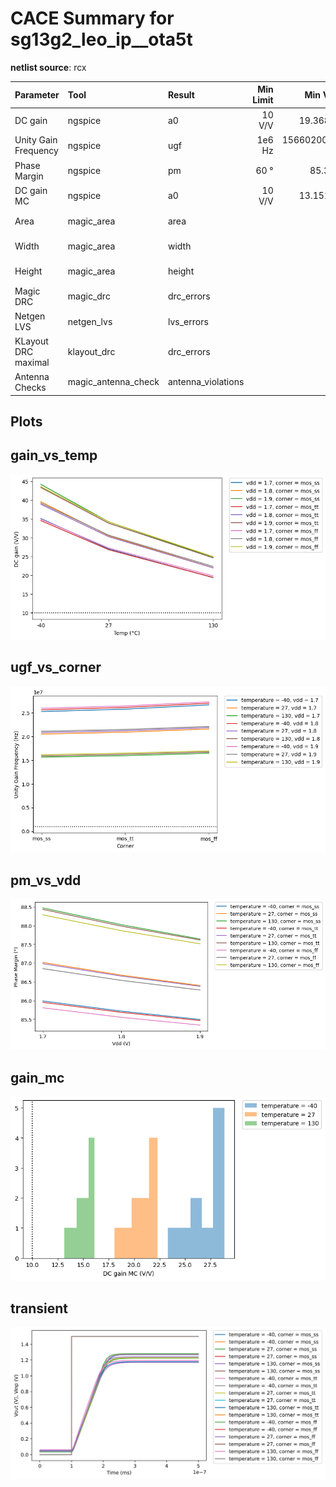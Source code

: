 
# CACE Summary for sg13g2_leo_ip__ota5t

**netlist source**: rcx

|      Parameter       |         Tool         |     Result      | Min Limit  |  Min Value   | Typ Target |  Typ Value   | Max Limit  |  Max Value   |  Status  |
| :------------------- | :------------------- | :-------------- | ---------: | -----------: | ---------: | -----------: | ---------: | -----------: | :------: |
| DC gain              | ngspice              | a0                   |          10 V/V | 19.368 V/V |          any | 30.520 V/V |          any | 44.184 V/V |   Pass ✅    |
| Unity Gain Frequency | ngspice              | ugf                  |          1e6 Hz | 15660200.000 Hz |          any | 21245500.000 Hz |          any | 27319500.000 Hz |   Pass ✅    |
| Phase Margin         | ngspice              | pm                   |            60 ° |   85.345 ° |          any |   86.652 ° |          any |   88.471 ° |   Pass ✅    |
| DC gain MC           | ngspice              | a0                   |          10 V/V | 13.151 V/V |          any | 21.034 V/V |          any | 28.890 V/V |   Pass ✅    |
| Area                 | magic_area           | area                 |               ​ |          ​ |            ​ |          ​ |      600 µm² | 76.850 µm² |   Pass ✅    |
| Width                | magic_area           | width                |               ​ |          ​ |            ​ |          ​ |          any |   9.685 µm |   Pass ✅    |
| Height               | magic_area           | height               |               ​ |          ​ |            ​ |          ​ |          any |   7.935 µm |   Pass ✅    |
| Magic DRC            | magic_drc            | drc_errors           |               ​ |          ​ |            ​ |          ​ |            0 |          0 |   Pass ✅    |
| Netgen LVS           | netgen_lvs           | lvs_errors           |               ​ |          ​ |            ​ |          ​ |            0 |          0 |   Pass ✅    |
| KLayout DRC maximal  | klayout_drc          | drc_errors           |               ​ |          ​ |            ​ |          ​ |            0 |          0 |   Pass ✅    |
| Antenna Checks       | magic_antenna_check  | antenna_violations   |               ​ |          ​ |            ​ |          ​ |            0 |          0 |   Pass ✅    |


## Plots

## gain_vs_temp

![gain_vs_temp](./sg13g2_leo_ip__ota5t/rcx/gain_vs_temp.png)

## ugf_vs_corner

![ugf_vs_corner](./sg13g2_leo_ip__ota5t/rcx/ugf_vs_corner.png)

## pm_vs_vdd

![pm_vs_vdd](./sg13g2_leo_ip__ota5t/rcx/pm_vs_vdd.png)

## gain_mc

![gain_mc](./sg13g2_leo_ip__ota5t/rcx/gain_mc.png)

## transient

![transient](./sg13g2_leo_ip__ota5t/rcx/transient.svg)
